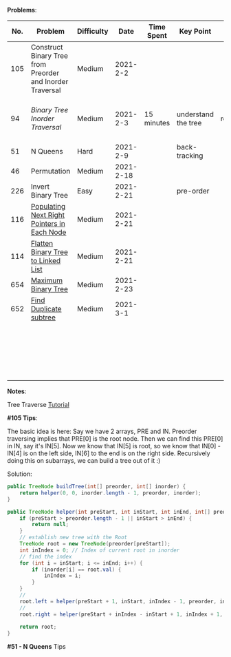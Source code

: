 **Problems**:

| No.  | Problem                                                      | Difficulty | Date      | Time Spent | Key   Point         | Diffcult Point | Similar Problem | Note                                                      |
| ---- | ------------------------------------------------------------ | ---------- | --------- | ---------- | ------------------- | -------------- | --------------- | --------------------------------------------------------- |
| 105  | Construct Binary Tree from Preorder and Inorder Traversal    | Medium     | 2021-2-2  |            |                     |                |                 |                                                           |
| 94   | *Binary Tree Inorder Traversal*                              | Medium     | 2021-2-3  | 15 minutes | understand the tree | recurssion     |                 | it pretty easy after understand the tree concept          |
| 51   | N Queens                                                     | Hard       | 2021-2-9  |            | back-tracking       |                |                 |                                                           |
| 46   | Permutation                                                  | Medium     | 2021-2-18 |            |                     |                |                 |                                                           |
| 226  | Invert Binary Tree                                           | Easy       | 2021-2-21 |            | pre-order           |                |                 |                                                           |
| 116  | [Populating Next Right Pointers in Each Node](https://leetcode.com/problems/populating-next-right-pointers-in-each-node/) | Medium     | 2021-2-21 |            |                     |                |                 |                                                           |
| 114  | [Flatten Binary Tree to Linked List](https://leetcode.com/problems/flatten-binary-tree-to-linked-list/) | Medium     | 2021-2-21 |            |                     |                |                 | need revisit                                              |
| 654  | [Maximum Binary Tree](https://leetcode.com/problems/maximum-binary-tree/) | Medium     | 2021-2-23 |            |                     |                |                 |                                                           |
| 652  | [Find Duplicate subtree](https://leetcode.com/problems/find-duplicate-subtrees/) | Medium     | 2021-3-1  |            |                     |                |                 | [Note](https://mp.weixin.qq.com/s/LJbpo49qppIeRs-FbgjsSQ) |
|      |                                                              |            |           |            |                     |                |                 |                                                           |
|      |                                                              |            |           |            |                     |                |                 |                                                           |
|      |                                                              |            |           |            |                     |                |                 |                                                           |
|      |                                                              |            |           |            |                     |                |                 |                                                           |
|      |                                                              |            |           |            |                     |                |                 |                                                           |
|      |                                                              |            |           |            |                     |                |                 |                                                           |
|      |                                                              |            |           |            |                     |                |                 |                                                           |
|      |                                                              |            |           |            |                     |                |                 |                                                           |
|      |                                                              |            |           |            |                     |                |                 |                                                           |
|      |                                                              |            |           |            |                     |                |                 |                                                           |
|      |                                                              |            |           |            |                     |                |                 |                                                           |
|      |                                                              |            |           |            |                     |                |                 |                                                           |
|      |                                                              |            |           |            |                     |                |                 |                                                           |
|      |                                                              |            |           |            |                     |                |                 |                                                           |
|      |                                                              |            |           |            |                     |                |                 |                                                           |
|      |                                                              |            |           |            |                     |                |                 |                                                           |
|      |                                                              |            |           |            |                     |                |                 |                                                           |
|      |                                                              |            |           |            |                     |                |                 |                                                           |
|      |                                                              |            |           |            |                     |                |                 |                                                           |
|      |                                                              |            |           |            |                     |                |                 |                                                           |
|      |                                                              |            |           |            |                     |                |                 |                                                           |
|      |                                                              |            |           |            |                     |                |                 |                                                           |

**Notes**: 

Tree Traverse [Tutorial](https://www.geeksforgeeks.org/tree-traversals-inorder-preorder-and-postorder/)



**#105 Tips**:

The basic idea is here:
Say we have 2 arrays, PRE and IN.
Preorder traversing implies that PRE[0] is the root node.
Then we can find this PRE[0] in IN, say it's IN[5].
Now we know that IN[5] is root, so we know that IN[0] - IN[4] is on the left side, IN[6] to the end is on the right side.
Recursively doing this on subarrays, we can build a tree out of it :)

Solution:

```java
public TreeNode buildTree(int[] preorder, int[] inorder) {
    return helper(0, 0, inorder.length - 1, preorder, inorder);
}

public TreeNode helper(int preStart, int inStart, int inEnd, int[] preorder, int[] inorder) {
    if (preStart > preorder.length - 1 || inStart > inEnd) {
        return null;
    }
    // establish new tree with the Root 
    TreeNode root = new TreeNode(preorder[preStart]);
    int inIndex = 0; // Index of current root in inorder
  	// find the index
    for (int i = inStart; i <= inEnd; i++) {
        if (inorder[i] == root.val) {
            inIndex = i;
        }
    }
  	// 
    root.left = helper(preStart + 1, inStart, inIndex - 1, preorder, inorder);
  	// 
    root.right = helper(preStart + inIndex - inStart + 1, inIndex + 1, inEnd, preorder, inorder);
  
    return root;
}
```



**#51 - N Queens** Tips

